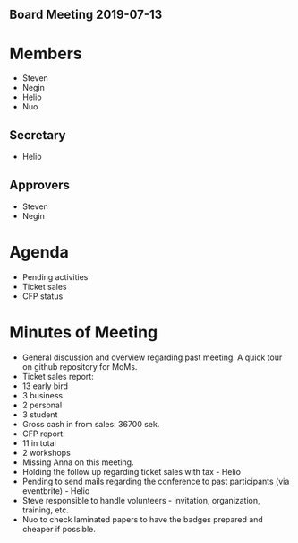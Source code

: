 Board Meeting 2019-07-13
------------------------

# Members
* Steven
* Negin
* Helio
* Nuo

## Secretary
* Helio

## Approvers
* Steven
* Negin

# Agenda
* Pending activities
* Ticket sales
* CFP status

# Minutes of Meeting
 - General discussion and overview regarding past meeting.  A quick tour on github repository for MoMs.
 - Ticket sales report:
  - 13 early bird
  - 3 business
  - 2 personal
  - 3 student
 - Gross cash in from sales: 36700 sek.
 - CFP report:
  - 11 in total
  - 2 workshops
 - Missing Anna on this meeting.
 - Holding the follow up regarding ticket sales with tax - Helio
 - Pending to send mails regarding the conference to past participants (via eventbrite) - Helio
 - Steve responsible to handle volunteers - invitation, organization, training, etc.
 - Nuo to check laminated papers to have the badges prepared and cheaper if possible.
 
